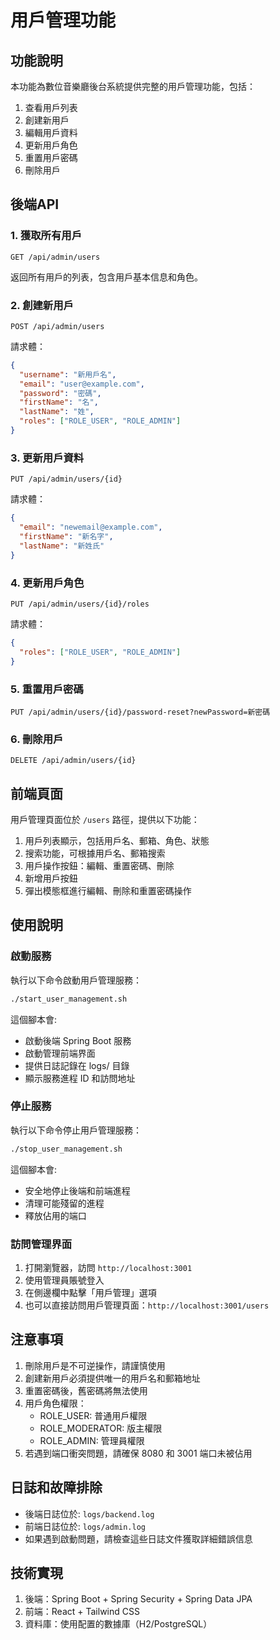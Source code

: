 # 用戶管理功能

## 功能說明

本功能為數位音樂廳後台系統提供完整的用戶管理功能，包括：

1. 查看用戶列表
2. 創建新用戶
3. 編輯用戶資料
4. 更新用戶角色
5. 重置用戶密碼
6. 刪除用戶

## 後端API

### 1. 獲取所有用戶

```
GET /api/admin/users
```

返回所有用戶的列表，包含用戶基本信息和角色。

### 2. 創建新用戶

```
POST /api/admin/users
```

請求體：
```json
{
  "username": "新用戶名",
  "email": "user@example.com",
  "password": "密碼",
  "firstName": "名",
  "lastName": "姓",
  "roles": ["ROLE_USER", "ROLE_ADMIN"]
}
```

### 3. 更新用戶資料

```
PUT /api/admin/users/{id}
```

請求體：
```json
{
  "email": "newemail@example.com",
  "firstName": "新名字",
  "lastName": "新姓氏"
}
```

### 4. 更新用戶角色

```
PUT /api/admin/users/{id}/roles
```

請求體：
```json
{
  "roles": ["ROLE_USER", "ROLE_ADMIN"]
}
```

### 5. 重置用戶密碼

```
PUT /api/admin/users/{id}/password-reset?newPassword=新密碼
```

### 6. 刪除用戶

```
DELETE /api/admin/users/{id}
```

## 前端頁面

用戶管理頁面位於 `/users` 路徑，提供以下功能：

1. 用戶列表顯示，包括用戶名、郵箱、角色、狀態
2. 搜索功能，可根據用戶名、郵箱搜索
3. 用戶操作按鈕：編輯、重置密碼、刪除
4. 新增用戶按鈕
5. 彈出模態框進行編輯、刪除和重置密碼操作

## 使用說明

### 啟動服務

執行以下命令啟動用戶管理服務：

```bash
./start_user_management.sh
```

這個腳本會:
- 啟動後端 Spring Boot 服務
- 啟動管理前端界面
- 提供日誌記錄在 logs/ 目錄
- 顯示服務進程 ID 和訪問地址

### 停止服務

執行以下命令停止用戶管理服務：

```bash
./stop_user_management.sh
```

這個腳本會:
- 安全地停止後端和前端進程
- 清理可能殘留的進程
- 釋放佔用的端口

### 訪問管理界面

1. 打開瀏覽器，訪問 `http://localhost:3001`
2. 使用管理員賬號登入
3. 在側邊欄中點擊「用戶管理」選項
4. 也可以直接訪問用戶管理頁面：`http://localhost:3001/users`

## 注意事項

1. 刪除用戶是不可逆操作，請謹慎使用
2. 創建新用戶必須提供唯一的用戶名和郵箱地址
3. 重置密碼後，舊密碼將無法使用
4. 用戶角色權限：
   - ROLE_USER: 普通用戶權限
   - ROLE_MODERATOR: 版主權限
   - ROLE_ADMIN: 管理員權限
5. 若遇到端口衝突問題，請確保 8080 和 3001 端口未被佔用

## 日誌和故障排除

- 後端日誌位於: `logs/backend.log`
- 前端日誌位於: `logs/admin.log`
- 如果遇到啟動問題，請檢查這些日誌文件獲取詳細錯誤信息

## 技術實現

1. 後端：Spring Boot + Spring Security + Spring Data JPA
2. 前端：React + Tailwind CSS
3. 資料庫：使用配置的數據庫（H2/PostgreSQL）
